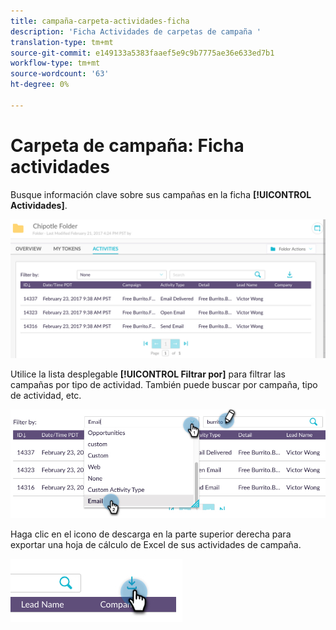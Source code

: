 ```yaml
---
title: campaña-carpeta-actividades-ficha
description: 'Ficha Actividades de carpetas de campaña '
translation-type: tm+mt
source-git-commit: e149133a5383faaef5e9c9b7775ae36e633ed7b1
workflow-type: tm+mt
source-wordcount: '63'
ht-degree: 0%

---
```



# Carpeta de campaña: Ficha actividades

Busque información clave sobre sus campañas en la ficha **[!UICONTROL Actividades]**.

![Imagen uno](/help/sky/assets/campaign-folders/campaign-folder-activities-tab/campaign-folder-activities-tab-1.png)

Utilice la lista desplegable **[!UICONTROL Filtrar por]** para filtrar las campañas por tipo de actividad. También puede buscar por campaña, tipo de actividad, etc.

![Imagen dos](/help/sky/assets/campaign-folders/campaign-folder-activities-tab/campaign-folder-activities-tab-2.png)

Haga clic en el icono de descarga en la parte superior derecha para exportar una hoja de cálculo de Excel de sus actividades de campaña.

![Imagen tres](/help/sky/assets/campaign-folders/campaign-folder-activities-tab/campaign-folder-activities-tab-3.png)
